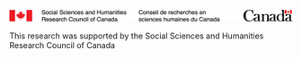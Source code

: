![SSHRC Logo](https://raw.githubusercontent.com/bonetrade/bonetrade.github.io/master/_footer_files/SSHRC-CRSH_FIP.jpg)

This research was supported by the Social Sciences and Humanities Research Council of Canada 